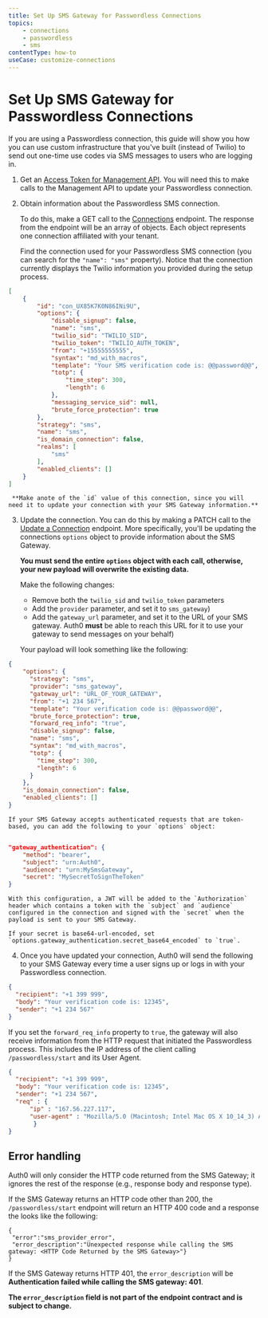 ```yaml
---
title: Set Up SMS Gateway for Passwordless Connections
topics:
    - connections
    - passwordless
    - sms
contentType: how-to
useCase: customize-connections
---
```

# Set Up SMS Gateway for Passwordless Connections

If you are using a Passwordless connection, this guide will show you how you can use custom infrastructure that you've built (instead of Twilio) to send out one-time use codes via SMS messages to users who are logging in.

1. Get an [Access Token for Management API](/api/management/v2/tokens). You will need this to make calls to the Management API to update your Passwordless connection.

2. Obtain information about the Passwordless SMS connection.

    To do this, make a GET call to the [Connections](/api/management/v2#!/Connections/get_connections) endpoint. The response from the endpoint will be an array of objects. Each object represents one connection affiliated with your tenant.
    
    Find the connection used for your Passwordless SMS connection (you can search for the `"name": "sms"` property). Notice that the connection currently displays the Twilio information you provided during the setup process.

```json
[
    {
        "id": "con_UX85K7K0N86INi9U",
        "options": {
            "disable_signup": false,
            "name": "sms",
            "twilio_sid": "TWILIO_SID",
            "twilio_token": "TWILIO_AUTH_TOKEN",
            "from": "+15555555555",
            "syntax": "md_with_macros",
            "template": "Your SMS verification code is: @@password@@",
            "totp": {
                "time_step": 300,
                "length": 6
            },
            "messaging_service_sid": null,
            "brute_force_protection": true
        },
        "strategy": "sms",
        "name": "sms",
        "is_domain_connection": false,
        "realms": [
            "sms"
        ],
        "enabled_clients": []
    }
]
```

     **Make anote of the `id` value of this connection, since you will need it to update your connection with your SMS Gateway information.**

3. Update the connection. You can do this by making a PATCH call to the [Update a Connection](/api/management/v2#!/Connections/patch_connections_by_id) endpoint. More specifically, you'll be updating the connections `options` object to provide information about the SMS Gateway.

    **You must send the entire `options` object with each call, otherwise, your new payload will overwrite the existing data.**

    Make the following changes: 

    * Remove both the `twilio_sid` and `twilio_token` parameters
    * Add the `provider` parameter, and set it to `sms_gateway`)
    * Add the `gateway_url` parameter, and set it to the URL of your SMS gateway. Auth0 **must** be able to reach this URL for it to use your gateway to send messages on your behalf)

    Your payload will look something like the following:

```json
{
    "options": {
      "strategy": "sms",
      "provider": "sms_gateway",
      "gateway_url": "URL_OF_YOUR_GATEWAY",
      "from": "+1 234 567",
      "template": "Your verification code is: @@password@@",
      "brute_force_protection": true,
      "forward_req_info": "true",
      "disable_signup": false,
      "name": "sms",
      "syntax": "md_with_macros",
      "totp": {
        "time_step": 300,
        "length": 6
      }
    },
    "is_domain_connection": false,
    "enabled_clients": []
}
```

    If your SMS Gateway accepts authenticated requests that are token-based, you can add the following to your `options` object:

```json

"gateway_authentication": {
    "method": "bearer",
    "subject": "urn:Auth0",
    "audience": "urn:MySmsGateway",
    "secret": "MySecretToSignTheToken"
}
```

    With this configuration, a JWT will be added to the `Authorization` header which contains a token with the `subject` and `audience` configured in the connection and signed with the `secret` when the payload is sent to your SMS Gateway.

    If your secret is base64-url-encoded, set `options.gateway_authentication.secret_base64_encoded` to `true`.

4. Once you have updated your connection, Auth0 will send the following to your SMS Gateway every time a user signs up or logs in with your Passwordless connection.

```json
{
  "recipient": "+1 399 999",
  "body": "Your verification code is: 12345",
  "sender": "+1 234 567"
}
```

If you set the `forward_req_info` property to `true`, the gateway will also receive information from the HTTP request that initiated the Passwordless process. This includes the IP address of the client calling `/passwordless/start` and its User Agent.

```json
{
  "recipient": "+1 399 999",
  "body": "Your verification code is: 12345",
  "sender": "+1 234 567",
  "req" : { 
      "ip" : "167.56.227.117",
      "user-agent" : "Mozilla/5.0 (Macintosh; Intel Mac OS X 10_14_3) AppleWebKit/537.36 (KHTML, like Gecko) Chrome/72.0.3626.109 Safari/537.36"
       }
}
```

## Error handling

Auth0 will only consider the HTTP code returned from the SMS Gateway; it ignores the rest of the response (e.g., response body and response type).

If the SMS Gateway returns an HTTP code other than 200, the `/passwordless/start` endpoint will return an HTTP 400 code and a response the looks like the following:

```
{
 "error":"sms_provider_error",
 "error_description":"Unexpected response while calling the SMS gateway: <HTTP Code Returned by the SMS Gateway>"}
}
```

If the SMS Gateway returns HTTP 401, the `error_description` will be **Authentication failed while calling the SMS gateway: 401**.

**The `error_description` field is not part of the endpoint contract and is subject to change.**